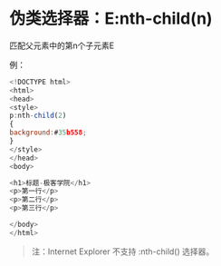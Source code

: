# 伪类选择器：E:nth-child(n)

匹配父元素中的第n个子元素E

例：

```javascript
<!DOCTYPE html>
<html>
<head>
<style>
p:nth-child(2)
{
background:#35b558;
}
</style>
</head>
<body>

<h1>标题-极客学院</h1>
<p>第一行</p>
<p>第二行</p>
<p>第三行</p>

</body>
</html>
```

> 注：</b>Internet Explorer 不支持 :nth-child() 选择器。
